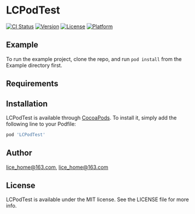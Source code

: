 # LCPodTest

[![CI Status](http://img.shields.io/travis/lice_home@163.com/LCPodTest.svg?style=flat)](https://travis-ci.org/lice_home@163.com/LCPodTest)
[![Version](https://img.shields.io/cocoapods/v/LCPodTest.svg?style=flat)](http://cocoapods.org/pods/LCPodTest)
[![License](https://img.shields.io/cocoapods/l/LCPodTest.svg?style=flat)](http://cocoapods.org/pods/LCPodTest)
[![Platform](https://img.shields.io/cocoapods/p/LCPodTest.svg?style=flat)](http://cocoapods.org/pods/LCPodTest)

## Example

To run the example project, clone the repo, and run `pod install` from the Example directory first.

## Requirements

## Installation

LCPodTest is available through [CocoaPods](http://cocoapods.org). To install
it, simply add the following line to your Podfile:

```ruby
pod 'LCPodTest'
```

## Author

lice_home@163.com, lice_home@163.com

## License

LCPodTest is available under the MIT license. See the LICENSE file for more info.
